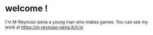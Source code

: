 # welcome !
I'm M-Reynoso-pena a young man who makes games.
You can see my work at https://m-reynoso-pena.itch.io
